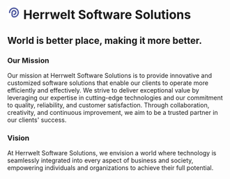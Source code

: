 # <img src="https://raw.githubusercontent.com/jayesh1306/company.github.io/cad93a8a49905b9137e74c2c9cbe28a3ca69595b/img/logo.png" width="30"> Herrwelt Software Solutions 
## World is better place, making it more better.

### Our Mission 
Our mission at Herrwelt Software Solutions is to provide innovative and customized software solutions that enable our clients to operate more efficiently and effectively. We strive to deliver exceptional value by leveraging our expertise in cutting-edge technologies and our commitment to quality, reliability, and customer satisfaction. Through collaboration, creativity, and continuous improvement, we aim to be a trusted partner in our clients' success.

### Vision
At Herrwelt Software Solutions, we envision a world where technology is seamlessly integrated into every aspect of business and society, empowering individuals and organizations to achieve their full potential.
